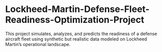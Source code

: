 # Lockheed-Martin-Defense-Fleet-Readiness-Optimization-Project
This project simulates, analyzes, and predicts the readiness of a defense aircraft fleet using synthetic but realistic data modeled on Lockheed Martin’s operational landscape.
